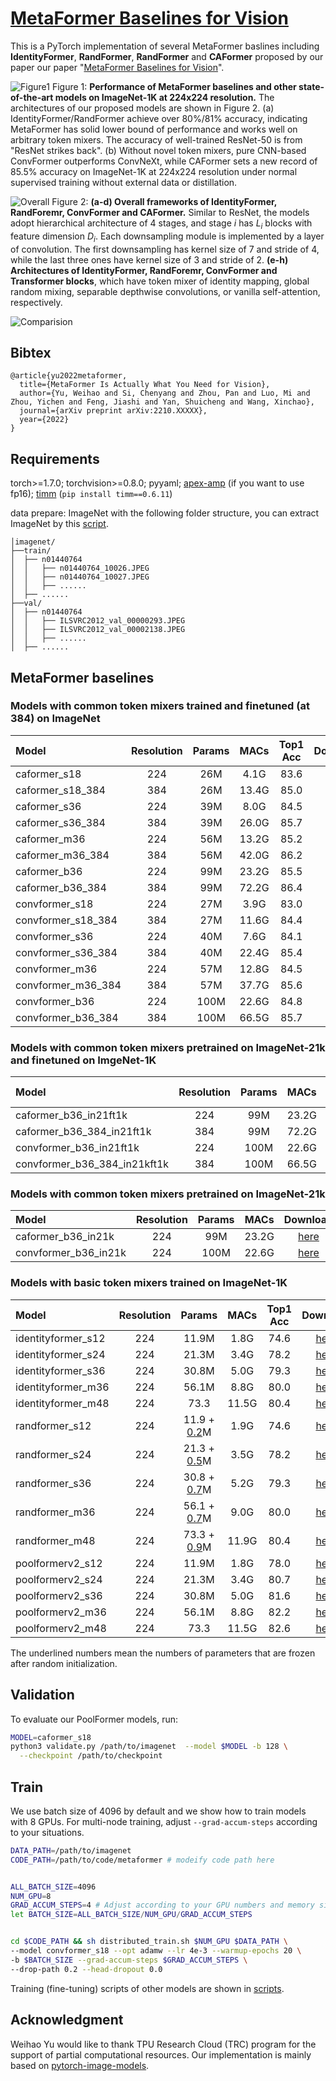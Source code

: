 # [MetaFormer Baselines for Vision](https://arxiv.org/abs/2210.XXXXX)


This is a PyTorch implementation of several MetaFormer baslines including **IdentityFormer**, **RandFormer**, **RandFormer** and **CAFormer** proposed by our paper our paper "[MetaFormer Baselines for Vision](https://arxiv.org/abs/2210.XXXXX)".

![Figure1](https://user-images.githubusercontent.com/49296856/197580831-fc937e24-9941-4794-b99d-822748fa0f11.png)
Figure 1: **Performance of MetaFormer baselines and other state-of-the-art models on ImageNet-1K at 224x224 resolution.** The architectures of our proposed models are shown in Figure 2. (a) IdentityFormer/RandFormer achieve over 80%/81% accuracy, indicating MetaFormer has solid lower bound of performance and works well on arbitrary token mixers. The accuracy of well-trained ResNet-50 is from "ResNet strikes back". (b) Without novel token mixers, pure CNN-based ConvFormer outperforms ConvNeXt, while CAFormer sets a new record of 85.5% accuracy on ImageNet-1K at 224x224 resolution under normal supervised training without external data or distillation.

![Overall](https://user-images.githubusercontent.com/49296856/197581035-fe3c5058-45e6-45e0-bbb2-6a483460be58.png)
Figure 2: **(a-d)  Overall frameworks of IdentityFormer, RandForemr, ConvFormer and CAFormer.** Similar to ResNet, the models adopt hierarchical architecture of 4 stages, and stage $i$ has  $L_i$ blocks with feature dimension $D_i$. Each downsampling module is implemented by a layer of convolution. The first downsampling has kernel size of 7 and stride of 4, while the last three ones have kernel size of 3 and stride of 2. **(e-h) Architectures of IdentityFormer, RandForemr, ConvFormer and Transformer blocks**, which have token mixer of identity mapping, global random mixing, separable depthwise convolutions, or vanilla self-attention, respectively. 

![Comparision](https://user-images.githubusercontent.com/49296856/197601575-6a19ed8c-7bc2-433b-895b-e5363358ea77.png)



## Bibtex
```
@article{yu2022metaformer,
  title={MetaFormer Is Actually What You Need for Vision},
  author={Yu, Weihao and Si, Chenyang and Zhou, Pan and Luo, Mi and Zhou, Yichen and Feng, Jiashi and Yan, Shuicheng and Wang, Xinchao},
  journal={arXiv preprint arXiv:2210.XXXXX},
  year={2022}
}
```



## Requirements

torch>=1.7.0; torchvision>=0.8.0; pyyaml; [apex-amp](https://github.com/NVIDIA/apex) (if you want to use fp16); [timm](https://github.com/rwightman/pytorch-image-models) (`pip install timm==0.6.11`)

data prepare: ImageNet with the following folder structure, you can extract ImageNet by this [script](https://gist.github.com/BIGBALLON/8a71d225eff18d88e469e6ea9b39cef4).

```
│imagenet/
├──train/
│  ├── n01440764
│  │   ├── n01440764_10026.JPEG
│  │   ├── n01440764_10027.JPEG
│  │   ├── ......
│  ├── ......
├──val/
│  ├── n01440764
│  │   ├── ILSVRC2012_val_00000293.JPEG
│  │   ├── ILSVRC2012_val_00002138.JPEG
│  │   ├── ......
│  ├── ......
```


## MetaFormer baselines 
### Models with common token mixers trained and finetuned (at 384) on ImageNet
| Model | Resolution | Params | MACs | Top1 Acc | Download |
| :---     |   :---:    |  :---: |  :---:  |  :---:  |  :---:  |
| caformer_s18 | 224 | 26M | 4.1G |  83.6 | [here](https://drive.google.com/file/d/1lKImHTCrrTsrf0TxK8Lx0XDnxmHzEVkN/view?usp=sharing) |
| caformer_s18_384 | 384 | 26M | 13.4G |  85.0 | [here](https://drive.google.com/file/d/1KHNWFkUwkRO6ggq465hv4NEqNuviKTGc/view?usp=sharing) |
| caformer_s36 | 224 | 39M | 8.0G |  84.5 | [here](https://drive.google.com/file/d/1wYoSANfa8-QigqizR8fKOBwUNbmInpX_/view?usp=sharing) |
| caformer_s36_384 | 384 | 39M | 26.0G |  85.7 | [here](https://drive.google.com/file/d/1_8BLLla1OgqD_Uk8WuC-g60tz0jcbxul/view?usp=sharing) |
| caformer_m36 | 224 | 56M | 13.2G |  85.2 | [here](https://drive.google.com/file/d/1ETqRVoMn689JWp5mf9RH4z7zKBzi-i6B/view?usp=sharing) |
| caformer_m36_384 | 384 | 56M | 42.0G |  86.2 | [here](https://drive.google.com/file/d/1zNODcDBoawl8ZcH1007N2J4gSeo2tmAb/view?usp=sharing) |
| caformer_b36 | 224 | 99M | 23.2G |  85.5 | [here](https://drive.google.com/file/d/1GFGBpn0uuoPzVv0ymHow8hCXRdyaO8hY/view?usp=sharing) |
| caformer_b36_384 | 384 | 99M | 72.2G |  86.4 | [here](https://drive.google.com/file/d/1yGV2aD2CSuirf7yfiP3fs3KyoBCs7RE7/view?usp=sharing) |
| convformer_s18 | 224 | 27M | 3.9G |  83.0 | [here](https://drive.google.com/file/d/16LkvaU8cFh9Cvdoeoa1qyKGWKSXg2pql/view?usp=sharing) |
| convformer_s18_384 | 384 | 27M | 11.6G |  84.4 | [here](https://drive.google.com/file/d/1joDSEtqI3d2Pb_q4V-Dz2ELlWZZ41YCZ/view?usp=sharing) |
| convformer_s36 | 224 | 40M | 7.6G |  84.1 | [here](https://drive.google.com/file/d/1TEcPHGr5gEjL44v68whSGuANgaohTniQ/view?usp=sharing) |
| convformer_s36_384 | 384 | 40M | 22.4G |  85.4 | [here](https://drive.google.com/file/d/1BrMLbSzY4fCRpCmRbqfkkZd82ltEKXyc/view?usp=sharing) |
| convformer_m36 | 224 | 57M | 12.8G |  84.5 | [here](https://drive.google.com/file/d/1QrVYRC8pU0gcmfN2MSESSNgWtrX4QEhm/view?usp=sharing) |
| convformer_m36_384 | 384 | 57M | 37.7G |  85.6 | [here](https://drive.google.com/file/d/1_xYVwVdptRN2ZJC_vIa4A0lkALPHmapy/view?usp=sharing) |
| convformer_b36 | 224 | 100M | 22.6G |  84.8 | [here](https://drive.google.com/file/d/1p8dgr5eREmujD_5V5KoZAtRVlFhJ6S04/view?usp=sharing) |
| convformer_b36_384 | 384 | 100M | 66.5G |  85.7 | [here](https://drive.google.com/file/d/1pmN9K67RfDK723KdGCIEyFh0FJYG3Efb/view?usp=sharing) |


### Models with common token mixers pretrained on ImageNet-21k and finetuned on ImgeNet-1K
| Model | Resolution | Params | MACs | Top1 Acc | Download |
| :---     |   :---:    |  :---: |  :---:  |  :---:  |  :---:  |
| caformer_b36_in21ft1k | 224 | 99M | 23.2G |  87.4 | [here](https://drive.google.com/file/d/1u0vTyl4ZUE08NJduVWDRRZFCjgHJAm0s/view?usp=sharing) |
| caformer_b36_384_in21ft1k | 384 | 99M | 72.2G |  88.1 | [here](https://drive.google.com/file/d/1IgI_0iflgUgr_IC7HDNTtisS1yHha5lZ/view?usp=sharing) |
| convformer_b36_in21ft1k | 224 | 100M | 22.6G |  87.0 | [here](https://drive.google.com/file/d/1nXR9f0nn3qovIh6DH3XEmJpyF_IYQSiT/view?usp=sharing) |
| convformer_b36_384_in21kft1k | 384 | 100M | 66.5G |  87.6 | [here](https://drive.google.com/file/d/1Tsd_mWrQF9Ihzb7T4wcd6tjnC3ndi7ou/view?usp=sharing) |


### Models with common token mixers pretrained on ImageNet-21k
| Model | Resolution | Params | MACs | Download |
| :---     |   :---:    |  :---: |  :---:  |  :---:  |
| caformer_b36_in21k | 224 | 99M | 23.2G | [here](https://drive.google.com/file/d/1RLO4Fp6N9s-B_G46S2tl_NVLlqvpjvsK/view?usp=sharing) |
| convformer_b36_in21k | 224 | 100M | 22.6G | [here](https://drive.google.com/file/d/1O5vU80VD9V-6DIiLbnffZz1Z8iaAN3Pv/view?usp=sharing) |


### Models with basic token mixers trained on ImageNet-1K
| Model | Resolution | Params | MACs | Top1 Acc | Download |
| :---     |   :---:    |  :---: |  :---:  |  :---:  |  :---:  |
| identityformer_s12 | 224 | 11.9M | 1.8G |  74.6 | [here](https://drive.google.com/file/d/1eihh3U3B9M0sp30PyDiX3XqSvstVhAh9/view?usp=sharing) |
| identityformer_s24 | 224 | 21.3M | 3.4G |  78.2 | [here](https://drive.google.com/file/d/1Q6TG-4pTG-HPRmxsjhGd6XKOWy5dGj0g/view?usp=sharing) |
| identityformer_s36 | 224 | 30.8M | 5.0G |  79.3 | [here](https://drive.google.com/file/d/13T0BruraT4k4Z9l_XzKpIxXMwWKCWnDy/view?usp=sharing) |
| identityformer_m36 | 224 | 56.1M | 8.8G |  80.0 | [here](https://drive.google.com/file/d/1-lBG5i6zQRruStH3QJ3pK7lzIL1QiA0d/view?usp=sharing) |
| identityformer_m48 | 224 | 73.3 | 11.5G |  80.4 | [here](https://drive.google.com/file/d/1tWP9bdX_sAUt7mPhEJO9acjSu_tz7dpo/view?usp=sharing) |
| randformer_s12 | 224 | 11.9 + <u>0.2</u>M | 1.9G |  74.6 | [here](https://drive.google.com/file/d/14_xyFSn3jp-K2B1x4gBY7XEmeCntcV24/view?usp=sharing) |
| randformer_s24 | 224 | 21.3 + <u>0.5</u>M | 3.5G |  78.2 | [here](https://drive.google.com/file/d/1rzkTiV7Q8_YhHjnUk7upVHI-O8kJTMo2/view?usp=sharing) |
| randformer_s36 | 224 | 30.8 + <u>0.7</u>M | 5.2G |  79.3 | [here](https://drive.google.com/file/d/16p5hUvO626Uo1amNyG0PUsKi7nPgvLq3/view?usp=sharing) |
| randformer_m36 | 224 | 56.1 + <u>0.7</u>M | 9.0G |  80.0 | [here](https://drive.google.com/file/d/1-1jsgCxtgZumPkwf5qj7Ugg7KpXM8qtb/view?usp=sharing) |
| randformer_m48 | 224 | 73.3 + <u>0.9</u>M | 11.9G |  80.4 | [here](https://drive.google.com/file/d/1wGpT6ctqTPkIFBYxiy0NX5ZqT8hSKM5g/view?usp=sharing) |
| poolformerv2_s12 | 224 | 11.9M | 1.8G |  78.0 | [here](https://drive.google.com/file/d/1BjKY5JWlk2cagSkiSDtpBEmV4dJZj5F1/view?usp=sharing) |
| poolformerv2_s24 | 224 | 21.3M | 3.4G |  80.7 | [here](https://drive.google.com/file/d/1pZzKAoloY0-ph7eflFGvJrCB_c09IXta/view?usp=sharing) |
| poolformerv2_s36 | 224 | 30.8M | 5.0G |  81.6 | [here](https://drive.google.com/file/d/1Z09FBpbF_reAKjtjf_w_e5JGHN8968S_/view?usp=sharing) |
| poolformerv2_m36 | 224 | 56.1M | 8.8G |  82.2 | [here](https://drive.google.com/file/d/1LDG0b19p4p8CywfRtI-qDVDxd1SUf6s5/view?usp=sharing) |
| poolformerv2_m48 | 224 | 73.3 | 11.5G |  82.6 | [here](https://drive.google.com/file/d/1afJe393F_HG5BcGDwkW3bleqvHpYLNHT/view?usp=sharing) |

The underlined numbers mean the numbers of parameters that are frozen after random initialization.

## Validation

To evaluate our PoolFormer models, run:

```bash
MODEL=caformer_s18
python3 validate.py /path/to/imagenet  --model $MODEL -b 128 \
  --checkpoint /path/to/checkpoint 
```



## Train
We use batch size of 4096 by default and we show how to train models with 8 GPUs. For multi-node training, adjust `--grad-accum-steps` according to your situations.


```bash
DATA_PATH=/path/to/imagenet
CODE_PATH=/path/to/code/metaformer # modeify code path here


ALL_BATCH_SIZE=4096
NUM_GPU=8
GRAD_ACCUM_STEPS=4 # Adjust according to your GPU numbers and memory size.
let BATCH_SIZE=ALL_BATCH_SIZE/NUM_GPU/GRAD_ACCUM_STEPS


cd $CODE_PATH && sh distributed_train.sh $NUM_GPU $DATA_PATH \
--model convformer_s18 --opt adamw --lr 4e-3 --warmup-epochs 20 \
-b $BATCH_SIZE --grad-accum-steps $GRAD_ACCUM_STEPS \
--drop-path 0.2 --head-dropout 0.0
```
Training (fine-tuning) scripts of other models are shown in [scripts](/scripts/).

## Acknowledgment
Weihao Yu would like to thank TPU Research Cloud (TRC) program for the support of partial computational resources.
Our implementation is mainly based on [pytorch-image-models](https://github.com/rwightman/pytorch-image-models). 